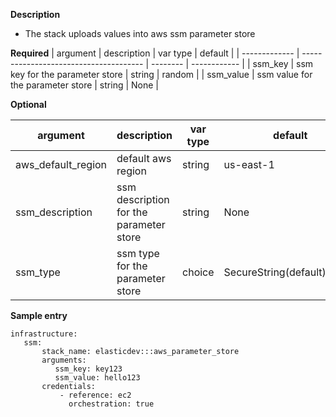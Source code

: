 **Description**

  - The stack uploads values into aws ssm parameter store

**Required**
| argument           | description                            | var type |  default      |
| ------------- | -------------------------------------- | -------- | ------------ |
| ssm_key   | ssm key for the parameter store                 | string   | random         |
| ssm_value   | ssm value for the parameter store                 | string   | None         |

**Optional**

| argument           | description                            | var type |  default      |
| ------------- | -------------------------------------- | -------- | ------------ |
| aws_default_region   | default aws region               | string   | us-east-1         |
| ssm_description   | ssm description for the parameter store                 | string   | None         |
| ssm_type   | ssm type for the parameter store                 | choice   | SecureString(default),String         |

**Sample entry**

```
infrastructure:
   ssm:
       stack_name: elasticdev:::aws_parameter_store
       arguments:
          ssm_key: key123
          ssm_value: hello123
       credentials:
           - reference: ec2
             orchestration: true
```
